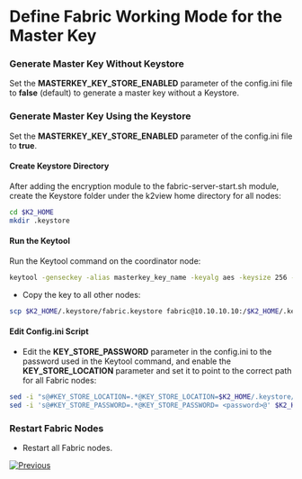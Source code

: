 # Define Fabric Working Mode for the Master Key


### Generate Master Key Without Keystore

Set the **MASTERKEY_KEY_STORE_ENABLED** parameter of the config.ini file to **false** (default) to generate a master key without a Keystore. 


### Generate Master Key Using the Keystore
Set the **MASTERKEY_KEY_STORE_ENABLED** parameter of the config.ini file to **true**.

#### Create Keystore Directory 
After adding the encryption module to the fabric-server-start.sh module, create the Keystore folder under the k2view home directory for all nodes:
```bash
cd $K2_HOME
mkdir .keystore
```

#### Run the Keytool
Run the Keytool command on the coordinator node:

~~~bash
keytool -genseckey -alias masterkey_key_name -keyalg aes -keysize 256 -storepass <password> -keystore  $K2_HOME/.keystore/fabric.keystore -storetype JCEKS
~~~

- Copy the key to all other nodes:

~~~bash
scp $K2_HOME/.keystore/fabric.keystore fabric@10.10.10.10:/$K2_HOME/.keystore/
~~~



#### Edit Config.ini Script
- Edit the **KEY_STORE_PASSWORD** parameter in the config.ini to the password used in the Keytool command, and enable the **KEY_STORE_LOCATION** parameter and set it to point to the correct path for all Fabric nodes:

```bash
sed -i "s@#KEY_STORE_LOCATION=.*@KEY_STORE_LOCATION=$K2_HOME/.keystore/fabric.keystore@" $K2_HOME/config/config.ini
sed -i 's@#KEY_STORE_PASSWORD=.*@KEY_STORE_PASSWORD= <password>@' $K2_HOME/config/config.ini
```

### Restart Fabric Nodes
- Restart all Fabric nodes.



[![Previous](/articles/images/Previous.png)](/articles/99_fabric_infras/devops/09_fabric_replace_admin_password.md)
